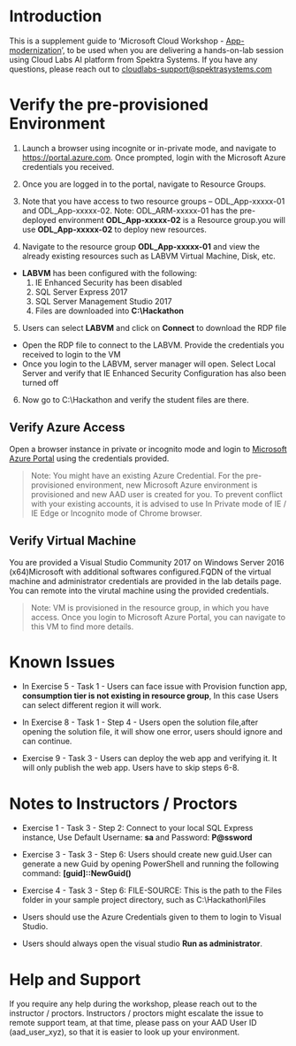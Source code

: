 # Introduction

This is a supplement guide to  ‘Microsoft Cloud Workshop - [App-modernization](https://github.com/Microsoft/MCW-App-modernization/blob/master/Hands-on%20lab/HOL%20step-by-step%20-%20App%20modernization.md)’, to be used when you are delivering a hands-on-lab session using Cloud Labs AI platform from Spektra Systems. If you have any questions, please reach out to cloudlabs-support@spektrasystems.com
 
 # Verify the pre-provisioned Environment
 1. Launch a browser using incognite or in-private mode, and navigate to https://portal.azure.com. Once prompted, login with the Microsoft Azure credentials you received.   

2. Once you are logged in to the portal, navigate to Resource Groups. 

3. Note that you have access to two resource groups – ODL_App-xxxxx-01 and ODL_App-xxxxx-02. Note: ODL_ARM-xxxxx-01 has the pre-deployed environment **ODL_App-xxxxx-02** is a Resource group.you will use **ODL_App-xxxxx-02** to deploy new resources. 

4. Navigate to the resource group **ODL_App-xxxxx-01** and view the already existing resources such as LABVM Virtual Machine, Disk, etc.

* **LABVM** has been configured with the following:
  1. IE Enhanced Security has been disabled
  2. SQL Server Express 2017
  3. SQL Server Management Studio 2017
  4. Files are downloaded into **C:\Hackathon**

5. Users can select **LABVM** and click on **Connect** to download the RDP file
* Open the RDP file to connect to the LABVM. Provide the credentials you received to login to the VM
* Once you login to the LABVM, server manager will open. Select Local Server and verify that IE Enhanced Security Configuration has also been turned off
6. Now go to C:\Hackathon and verify the student files are there.
 
## Verify Azure Access

Open a browser instance in private or incognito mode and login to [Microsoft Azure Portal](https://portal.azure.com) using the credentials provided.

> Note: You might have an existing Azure Credential. For the pre-provisioned environment, new Microsoft Azure environment is provisioned and new AAD user is created for you. To prevent conflict with your existing accounts, it is advised to use In Private mode of IE / IE Edge or Incognito mode of Chrome browser.

## Verify Virtual Machine

You are provided a Visual Studio Community 2017 on Windows Server 2016 (x64)Microsoft with additional softwares configured.FQDN of the virtual machine and administrator credentials are provided in the lab details page. You can remote into the virutal machine using the provided credentials.

> Note: VM is provisioned in the resource group, in which you have access. Once you login to Microsoft Azure Portal, you can navigate to this VM to find more details.

# Known Issues

* In Exercise 5 - Task 1 - Users can face issue with Provision function app, **consumption tier is not existing in resource group**, In this case Users can select different region it will work.

* In Exercise 8 - Task 1 - Step 4 - Users open the solution file,after opening the solution file, it will show one error, users should ignore and can continue.

* Exercise 9 - Task 3 - Users can deploy the web app and verifying it. It will only publish the web app. Users have to skip steps 6-8.

# Notes to Instructors / Proctors

* Exercise 1 - Task 3 - Step 2: Connect to your local SQL Express instance, Use Default Username: **sa**  and Password: **P@ssword**

* Exercise 3 - Task 3 - Step 6: Users should create new guid.User can generate a new Guid by opening PowerShell and running the following command: **[guid]::NewGuid()** 

* Exercise 4 - Task 3 - Step 6: FILE-SOURCE: This is the path to the Files folder in your sample project directory, such as C:\Hackathon\Files

* Users should use the Azure Credentials given to them to login to Visual Studio.

* Users should always open the visual studio **Run as administrator**.

# Help and Support

If you require any help during the workshop, please reach out to the instructor / proctors. Instructors / proctors might escalate the issue to remote support team, at that time, please pass on your AAD User ID (aad_user_xyz), so that it is easier to look up your environment.

